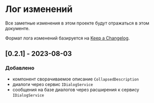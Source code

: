 # Лог изменений

Все заметные изменения в этом проекте будут отражаться в этом документе.

Формат лога изменений базируется на [Keep a Changelog](https://keepachangelog.com/en/1.0.0/).

## [0.2.1] - 2023-08-03

### Добавлено

* компонент сворачиваемое описание `CollapsedDescription`
* диалоги через сервис `IDialogService`
* сообщения на базе диалогов через расширения к сервису `IDialogService` 
